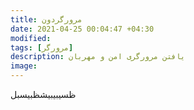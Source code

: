 ```yaml
---
title: مرورگردون
date: 2021-04-25 00:04:47 +04:30
modified:
tags: [مرورگر]
description: یافتن مرورگری امن و مهربان
image:
---
```


ظسیبیبیشظبیسبل